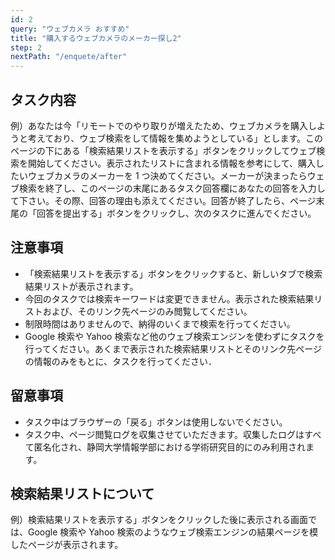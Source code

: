 ```yaml
---
id: 2
query: "ウェブカメラ おすすめ"
title: "購入するウェブカメラのメーカー探し2"
step: 2
nextPath: "/enquete/after"
---
```


## タスク内容

例）あなたは今「リモートでのやり取りが増えたため、ウェブカメラを購入しようと考えており、ウェブ検索をして情報を集めようとしている」とします。このページの下にある「検索結果リストを表示する」ボタンをクリックしてウェブ検索を開始してください。表示されたリストに含まれる情報を参考にして、購入したいウェブカメラのメーカーを 1 つ決めてください。メーカーが決まったらウェブ検索を終了し、このページの末尾にあるタスク回答欄にあなたの回答を入力して下さい。その際、回答の理由も添えてください。回答が終了したら、ページ末尾の「回答を提出する」ボタンをクリックし、次のタスクに進んでください。

## 注意事項

- 「検索結果リストを表示する」ボタンをクリックすると、新しいタブで検索結果リストが表示されます。
- 今回のタスクでは検索キーワードは変更できません。表示された検索結果リストおよび、そのリンク先ページのみ閲覧してください。
- 制限時間はありませんので、納得のいくまで検索を行ってください。
- Google 検索や Yahoo 検索など他のウェブ検索エンジンを使わずにタスクを行ってください。あくまで表示された検索結果リストとそのリンク先ページの情報のみをもとに、タスクを行ってください．

## 留意事項

- タスク中はブラウザーの「戻る」ボタンは使用しないでください。
- タスク中、ページ閲覧ログを収集させていただきます。収集したログはすべて匿名化され、静岡大学情報学部における学術研究目的にのみ利用されます。

## 検索結果リストについて

<!-- UIの説明を書きます。 -->

例）検索結果リストを表示する」ボタンをクリックした後に表示される画面では、Google 検索や Yahoo 検索のようなウェブ検索エンジンの結果ページを模したページが表示されます。
